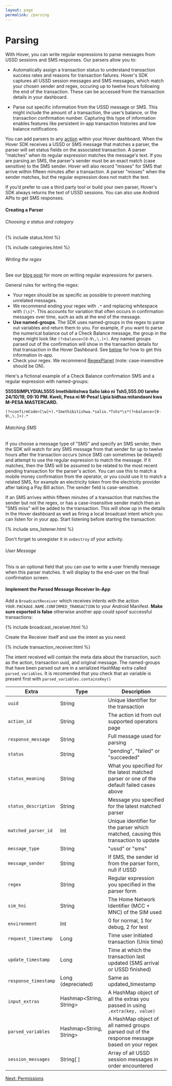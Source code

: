 ```yaml
---
layout: page
permalink: /parsing
---
```


# Parsing

With Hover, you can write regular expressions to parse messages from USSD sessions and SMS responses. Our parsers allow you to:
- Automatically assign a transaction status to understand transaction success rates and reasons for transaction failures. Hover's SDK captures all USSD session messages and SMS messages, which match your chosen sender and regex, occuring up to twelve hours following the end of the transaction. These can be accessed from the transaction details in your dashboard. 

- Parse out specific information from the USSD message or SMS. This might include the amount of a transaction, the user’s balance, or the transaction confirmation number. Capturing this type of information enables features like persistent in-app transaction histories and low balance notifications.

You can add parsers to any [action](/actions) within your Hover dashboard. When the Hover SDK receives a USSD or SMS message that matches a parser, the parser will set status fields on the associated transaction. A parser “matches” when its regular expression matches the message's text. If you are parsing an SMS, the parser's sender must be an exact match (case sensitive) to the SMS sender. Hover will also record "misses" for SMS that arrive within fifteen minutes after a transaction. A parser "misses" when the sender matches, but the regular expression does not match the text. 

If you’d prefer to use a third party tool or build your own parser, Hover's SDK always returns the text of USSD sessions. You can also use Android APIs to get SMS responses.

#### Creating a Parser

###### Choosing a status and category

{% include status.html %}

{% include categories.html %}

###### Writing the regex

See our [blog post](https://medium.com/use-hover/3e0cf53fa114) for more on writing regular expressions for parsers.

General rules for writing the regex:
- Your regex should be as specific as possible to prevent matching unrelated messages. 
- We recommend ending your regex with `.*` and replacing whitespace with `[\s]*`. This accounts for variation that often occurs in confirmation messages over time, such as ads at the end of the message. 
- **Use named-groups**. The SDK uses named-groups in the regex to parse out variables and return them to you. For example, if you want to parse the numerical balance out of a Check Balance message, the group in the regex might look like `(?<balance>[0-9\,\.]+)`. Any named groups parsed out of the confirmation will show in the transaction details for that transaction in the Hover Dashboard. See [below](/parsing) for how to get this information in-app.
- Check your regex. We recommend [RegexPlanet](https://www.regexplanet.com/advanced/java/index.html) (note: case-insensitive should be ON).

Here's a fictional example of a Check Balance confirmation SMS and a regular expression with named-groups:

**5555SIMPLYDIAL5555 Imethibitishwa Salio lako ni Tsh5,555.00 tarehe 24/10/19, 09:10 PM. Kweli, Pesa ni M-Pesa! Lipia bidhaa mitandaoni kwa M-PESA MASTERCARD.**

`(?<confirmCode>[\w]+).*Imethibitishwa.*salio.*Tshs*\s*(?<balance>[0-9\,\.]+).*`

###### Matching SMS

If you choose a message type of "SMS" and specify an SMS sender, then the SDK will watch for any SMS message from that sender for up to twelve hours after the transaction occurs (since SMS can sometimes be delayed) and attempt to use the regular expression to match the message. If it matches, then the SMS will be assumed to be related to the most recent pending transaction for the parser's action. You can use this to match a mobile money confirmation from the operator, or you could use it to match a related SMS, for example an electricity token from the electricity provider after taking a Pay Bill action. The sender field is case-sensitive. 

If an SMS arrives within fifteen minutes of a transaction that matches the sender but not the regex, or has a case-insensitive sender match then an "SMS miss" will be added to the transaction. This will show up in the details in the Hover dashboard as well as firing a local broadcast intent which you can listen for in your app. Start listening before starting the transaction:

{% include sms_listener.html %}

Don't forget to unregister it in `onDestroy` of your activity.

###### User Message

This is an optional field that you can use to write a user friendly message when this parser matches. It will display to the end-user on the final confirmation screen.

#### Implement the Parsed Message Receiver In-App

Add a `BroadcastReceiver` which receives intents with the action `YOUR.PACKAGE.NAME.CONFIRMED_TRANSACTION` to your Android Manifest. **Make sure exported is false** otherwise another app could spoof successful transactions:

{% include broadcast_receiver.html %}

Create the Receiver itself and use the intent as you need:

{% include transaction_receiver.html %}

The intent received will contain the meta data about the transaction, such as the action, transaction uuid, and original message. The named-groups that have been parsed out are in a serialized HashMap extra called `parsed_variables`. It is recomended that you check that an variable is present first with `parsed_variables.containsKey()`

| Extra               | Type     | Description     |
|---                  |---       |---              |
| `uuid`              | String   | Unique Identifier for the transaction |
| `action_id`         | String   | The action id from out supported operators page |
| `response_message`  | String   | Full message used for parsing |
| `status`            | String   | "pending", "failed" or "succeeded" |
| `status_meaning`    | String   | What you specified for the latest matched parser or one of the default failed cases above |
| `status_description`| String   | Message you specified for the latest matched parser |
| `matched_parser_id` | Int      | Unique identifier for the parser which matched, causing this transaction to update |
| `message_type`      | String   | "ussd" or "sms" |
| `message_sender`    | String   | If SMS, the sender id from the parser form, null if USSD |
| `regex`             | String   | Regular expression you specified in the parser form |
| `sim_hni`           | String   | The Home Network Identifier (MCC + MNC) of the SIM used |
| `environment`       | Int      | 0 for normal, 1 for debug, 2 for test |
| `request_timestamp` | Long     | Time user initiated transaction (Unix time) |
| `update_timestamp`  | Long     | Time at which the transaction last updated (SMS arrival or USSD finished) |
| `response_timestamp`| Long (depreciated) | Same as updated\_timestamp |
| `input_extras`      | Hashmap<String, String> | A HashMap object of all the extras you passed in using `.extra(key, value)` |
| `parsed_variables`  | Hashmap<String, String> | A HashMap object of all named groups parsed out of the response message based on your regex |
| `session_messages`  | String\[ \] | Array of all USSD session messages in order encountered

[Next: Permissions](/permissions)
